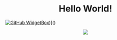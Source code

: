 <h1 align="center">Hello World!</h1>

[![GitHub WidgetBox](https://github-widgetbox.vercel.app/api/profile?username=MrShadowSenpai&data=followers,repositories,stars,commits&theme=darkmode)](https://github.com/Jurredr/github-widgetbox))]()


<p align="center">
<a href="#" style="">
<img src="https://github-readme-streak-stats.herokuapp.com?user=MrShadowSenpai&theme=dark&hide_border=true&type=svg">
</a>
</p>
<!---
MrShadowSenpai/MrShadowSenpai is a ✨ special ✨ repository because its `README.md` (this file) appears on your GitHub profile.
You can click the Preview link to take a look at your changes.
--->
